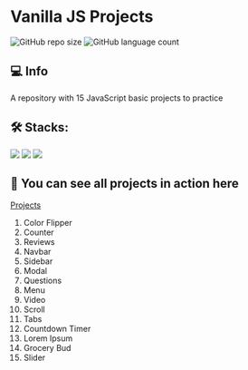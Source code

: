 
# Vanilla JS Projects

![GitHub repo size](https://img.shields.io/github/repo-size/anafts/Javascript-projects?style=for-the-badge)
![GitHub language count](https://img.shields.io/github/languages/count/anafts/Javascript-projects?style=for-the-badge)


## 💻 Info

A repository with 15 JavaScript basic projects to practice
 



## 🛠️ Stacks:

<img src="https://img.shields.io/badge/HTML5-E34F26?style=for-the-badge&logo=html5&logoColor=white">
<img src="https://img.shields.io/badge/CSS3-1572B6?style=for-the-badge&logo=css3&logoColor=white">
<img src="https://img.shields.io/badge/JavaScript-F7DF1E?style=for-the-badge&logo=javascript&logoColor=black">



## 🚀 You can see all projects in action here

[Projects](https://www.vanillajavascriptprojects.com/)

1. Color Flipper
2. Counter
3. Reviews
4. Navbar
5. Sidebar
6. Modal
7. Questions
8. Menu
9. Video
10. Scroll
11. Tabs
12. Countdown Timer
13. Lorem Ipsum
14. Grocery Bud
15. Slider
